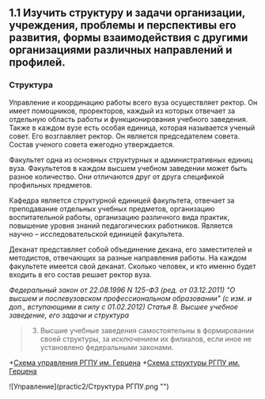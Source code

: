 ## 1.1 Изучить структуру и задачи организации, учреждения, проблемы и перспективы его развития, формы взаимодействия с другими организациями различных направлений и профилей.

### Структура
Управление и координацию работы всего вуза осуществляет ректор. Он имеет помощников, проректоров, каждый из которых отвечает за отдельную область работы и функционирования учебного заведения. Также в каждом вузе есть особая единица, которая называется ученый совет. Его возглавляет ректор. Он является председателем совета. Состав ученого совета ежегодно утверждается.

Факультет одна из основных структурных и административных единиц вуза. Факультетов в каждом высшем учебном заведении может быть разное количество. Они отличаются друг от друга спецификой профильных предметов. 

Кафедра является структурной единицей факультета, отвечает за преподавание отдельных учебных предметов, организацию воспитательной работы, организацию различного вида практик, повышение уровня знаний педагогических работников. Является научно – исследовательской единицей факультета.

Деканат представляет собой объединение декана, его заместителей и методистов, отвечающих за разные направления работы. На каждом факультете имеется свой деканат. Сколько человек, и кто именно будет входить в его состав решает ректор вуза.

*Федеральный закон от 22.08.1996 N 125-ФЗ (ред. от 03.12.2011) "О высшем и послевузовском профессиональном образовании" (с изм. и доп., вступающими в силу с 01.02.2012)*
*Статья 8. Высшее учебное заведение, его задачи и структура*

>3. Высшие учебные заведения самостоятельны в формировании своей структуры, за исключением их филиалов, если иное не установлено федеральными законами.

+[Схема управления РГПУ им. Герцена](https://www.mindmeister.com/1369195361)
+[Схема структуры РГПУ им. Герцена](https://www.mindmeister.com/1730408009)

![Управление](practic2/Структура РГПУ.png "")

###
